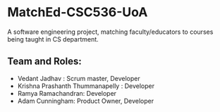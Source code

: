 # MatchEd-CSC536-UoA
A software engineering project, matching faculty/educators to courses being taught in CS department.

## Team and Roles:

- Vedant Jadhav : Scrum master, Developer
- Krishna Prashanth Thummanapelly : Developer
- Ramya Ramachandran: Developer
- Adam Cunningham: Product Owner, Developer
